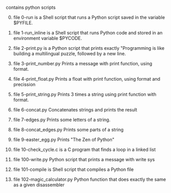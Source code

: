 contains python scripts

0. file 0-run is a Shell script that runs a Python script saved in the variable $PYFILE.

1. file 1-run_inline is a Shell script that runs Python code and stored in an environment variable $PYCODE.

2. file 2-print.py is  a Python script that prints exactly "Programming is like building a multilingual puzzle, followed by a new line.

3. file 3-print_number.py Prints a message with print function, using format.

4. file 4-print_float.py Prints a float with print function, using format and precission

5. file 5-print_string.py Prints 3 times a string using print function with format.

6. file 6-concat.py Concatenates strings and prints the result

7. file 7-edges.py Prints some letters of a string.

8. file 8-concat_edges.py Prints some parts of a string

9. file 9-easter_egg.py Prints "The Zen of Python"

10. file 10-check_cycle.c is a C program that finds a loop in a linked list

100. file 100-write.py Python script that prints a message with write sys

101. file 101-compile is Shell script that compiles a Python file

102. file 102-magic_calculator.py Python function that does exactly the same as a given disassembler

